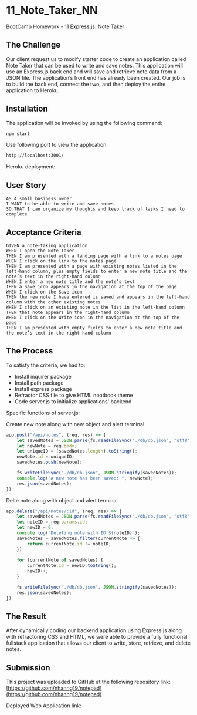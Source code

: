 # 11_Note_Taker_NN
BootCamp Homework - 11 Express.js: Note Taker

## The Challenge
Our client request us to modify starter code to create an application called Note Taker that can be used to write and save notes. This application will use an Express.js back end and will save and retrieve note data from a JSON file.
The application’s front end has already been created. Our job is to build the back end, connect the two, and then deploy the entire application to Heroku.


## Installation

The application will be invoked by using the following command:

```bash
npm start
```
Use following port to view the application:

```bash
http://localhost:3001/
```

Heroku deployment: 

## User Story

```
AS A small business owner
I WANT to be able to write and save notes
SO THAT I can organize my thoughts and keep track of tasks I need to complete
```

## Acceptance Criteria

```
GIVEN a note-taking application
WHEN I open the Note Taker
THEN I am presented with a landing page with a link to a notes page
WHEN I click on the link to the notes page
THEN I am presented with a page with existing notes listed in the left-hand column, plus empty fields to enter a new note title and the note’s text in the right-hand column
WHEN I enter a new note title and the note’s text
THEN a Save icon appears in the navigation at the top of the page
WHEN I click on the Save icon
THEN the new note I have entered is saved and appears in the left-hand column with the other existing notes
WHEN I click on an existing note in the list in the left-hand column
THEN that note appears in the right-hand column
WHEN I click on the Write icon in the navigation at the top of the page
THEN I am presented with empty fields to enter a new note title and the note’s text in the right-hand column
``` 

## The Process
To satisfy the criteria, we had to:
- Install inquirer package
- Install path package
- Install express package
- Refractor CSS file to give HTML nootbook theme
- Code server.js to initialize applications' backend

Specific functions of server.js:

Create new note along with new object and alert terminal
```javascript
app.post("/api/notes", (req, res) => {
    let savedNotes = JSON.parse(fs.readFileSync("./db/db.json", "utf8"));
    let newNote = req.body;
    let uniqueID = (savedNotes.length).toString();
    newNote.id = uniqueID;
    savedNotes.push(newNote);

    fs.writeFileSync("./db/db.json", JSON.stringify(savedNotes));
    console.log("A new note has been saved: ", newNote);
    res.json(savedNotes);
})
```

Delte note along with object and alert terminal
```javascript
app.delete("/api/notes/:id", (req, res) => {
    let savedNotes = JSON.parse(fs.readFileSync("./db/db.json", "utf8"));
    let noteID = req.params.id;
    let newID = 0;
    console.log(`Deleting note with ID ${noteID}`);
    savedNotes = savedNotes.filter(currentNote => {
        return currentNote.id != noteID;
    })
    
    for (currentNote of savedNotes) {
        currentNote.id = newID.toString();
        newID++;
    }

    fs.writeFileSync("./db/db.json", JSON.stringify(savedNotes));
    res.json(savedNotes);
})

```

## The Result
After dynamically coding our backend application using Express.js along with refractoring CSS and HTML, we were able to provide a fully functional fullstack application that allows our client to write, store, retrieve, and delete notes.

## Submission
This project was uploaded to GitHub at the following repository link:
[https://github.com/nhanng19/notepad](https://github.com/nhanng19/notepad)

Deployed Web Application link: 